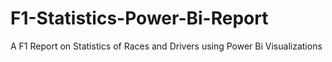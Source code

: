 # F1-Statistics-Power-Bi-Report
A F1 Report on Statistics of Races and Drivers using Power Bi Visualizations
